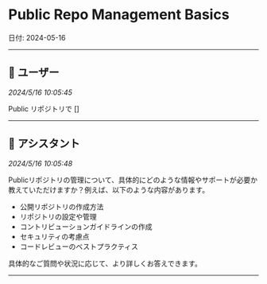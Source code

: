 # Public Repo Management Basics

日付: 2024-05-16

---

## 👤 ユーザー
*2024/5/16 10:05:45*

Public リポジトリで \[\]

---

## 🤖 アシスタント
*2024/5/16 10:05:48*

Publicリポジトリの管理について、具体的にどのような情報やサポートが必要か教えていただけますか？例えば、以下のような内容があります。

- 公開リポジトリの作成方法
- リポジトリの設定や管理
- コントリビューションガイドラインの作成
- セキュリティの考慮点
- コードレビューのベストプラクティス

具体的なご質問や状況に応じて、より詳しくお答えできます。

---
